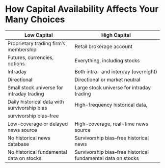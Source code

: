 # How Capital Availability Affects Your Many Choices
| Low Capital      | High Capital |
| ----------- | ----------- |
| Proprietary trading firm’s membership|Retail brokerage account 
|Futures, currencies, options|  Everything, including stocks       |
|Intraday| Both intra- and interday (overnight)        |
|Directional| Directional or market neutral       |
|Small stock universe for intraday trading| Large stock universe for intraday trading        |
|Daily historical data with survivorship bias| High-frequency historical data,
survivorship bias–free        |
|Low-coverage or delayed news source| High-coverage, real-time news source|
| No historical news database| Survivorship bias–free historical news |database        |
No historical fundamental data on stocks | Survivorship bias–free historical fundamental data on stocks        |